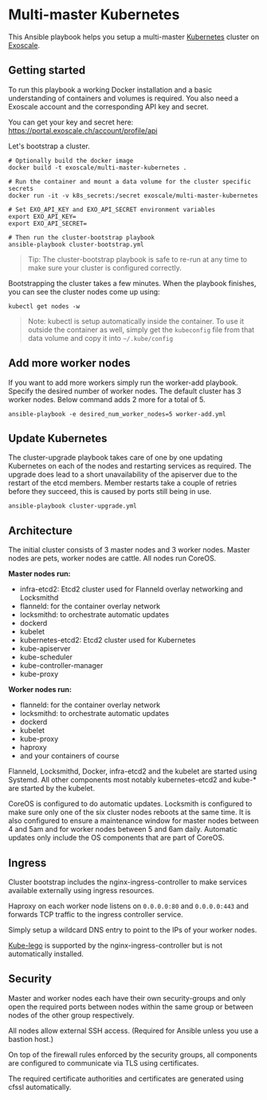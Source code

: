 # Multi-master Kubernetes

This Ansible playbook helps you setup a multi-master
[Kubernetes](http://kubernetes.io/) cluster on
[Exoscale](https://www.exoscale.ch/).

## Getting started

To run this playbook a working Docker installation and a basic understanding
of containers and volumes is required. You also need a Exoscale account and
the corresponding API key and secret.

You can get your key and secret here:
https://portal.exoscale.ch/account/profile/api

Let's bootstrap a cluster.

```
# Optionally build the docker image
docker build -t exoscale/multi-master-kubernetes .

# Run the container and mount a data volume for the cluster specific secrets
docker run -it -v k8s_secrets:/secret exoscale/multi-master-kubernetes

# Set EXO_API_KEY and EXO_API_SECRET environment variables
export EXO_API_KEY=
export EXO_API_SECRET=

# Then run the cluster-bootstrap playbook
ansible-playbook cluster-bootstrap.yml
```

> Tip: The cluster-bootstrap playbook is safe to re-run at any time
> to make sure your cluster is configured correctly.

Bootstrapping the cluster takes a few minutes. When the playbook finishes,
you can see the cluster nodes come up using:

```
kubectl get nodes -w
```

> Note: kubectl is setup automatically inside the container. To use it outside
> the container as well, simply get the `kubeconfig` file from that data volume
> and copy it into `~/.kube/config`

## Add more worker nodes

If you want to add more workers simply run the worker-add playbook.
Specify the desired number of worker nodes. The default cluster has 3 worker
nodes. Below command adds 2 more for a total of 5.

```
ansible-playbook -e desired_num_worker_nodes=5 worker-add.yml
```

## Update Kubernetes

The cluster-upgrade playbook takes care of one by one updating Kubernetes on
each of the nodes and restarting services as required. The upgrade does lead to
a short unavailability of the apiserver due to the restart of the etcd members.
Member restarts take a couple of retries before they succeed, this is caused by
ports still being in use.

```
ansible-playbook cluster-upgrade.yml
```

## Architecture

The initial cluster consists of 3 master nodes and 3 worker nodes. Master nodes
are pets, worker nodes are cattle. All nodes run CoreOS.

__Master nodes run:__

 * infra-etcd2: Etcd2 cluster used for Flanneld overlay networking and
   Locksmithd
 * flanneld: for the container overlay network
 * locksmithd: to orchestrate automatic updates
 * dockerd
 * kubelet
 * kubernetes-etcd2: Etcd2 cluster used for Kubernetes
 * kube-apiserver
 * kube-scheduler
 * kube-controller-manager
 * kube-proxy

__Worker nodes run:__

 * flanneld: for the container overlay network
 * locksmithd: to orchestrate automatic updates
 * dockerd
 * kubelet
 * kube-proxy
 * haproxy
 * and your containers of course

Flanneld, Locksmithd, Docker, infra-etcd2 and the kubelet are started using
Systemd. All other components most notably kubernetes-etcd2 and kube-* are
started by the kubelet.

CoreOS is configured to do automatic updates. Locksmith is configured to make
sure only one of the six cluster nodes reboots at the same time. It is also
configured to ensure a maintenance window for master nodes between 4 and 5am
and for worker nodes between 5 and 6am daily. Automatic updates only include
the OS components that are part of CoreOS.

## Ingress

Cluster bootstrap includes the nginx-ingress-controller to make services
available externally using ingress resources.

Haproxy on each worker node listens on `0.0.0.0:80` and `0.0.0.0:443` and
forwards TCP traffic to the ingress controller service.

Simply setup a wildcard DNS entry to point to the IPs of your worker nodes.

[Kube-lego](https://github.com/jetstack/kube-lego) is supported by the
nginx-ingress-controller but is not automatically installed.

## Security

Master and worker nodes each have their own security-groups and only open
the required ports between nodes within the same group or between nodes of the
other group respectively.

All nodes allow external SSH access. (Required for Ansible unless you use a
bastion host.)

On top of the firewall rules enforced by the security groups, all components are
configured to communicate via TLS using certificates.

The required certificate authorities and certificates are generated using cfssl
automatically.
